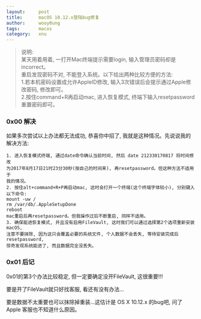 ```yaml
---
layout:     post
title:      macOS 10.12.x登陆bug修复
author:     wooy0ung
tags: 		macos
category:  	xnu
---
```



>说明:  
>某天用着用着, 一打开Mac终端提示需要login, 输入管理员密码却是incorrect。  
>重启发现密码不对, 不能登入系统。以下给出两种比较方便的方法:  
>1.若本机密码设置成允许AppleID修改, 输入3次错误后会提示通过Apple修改密码, 修改即可。  
>2.按住command+R再启动mac, 进入恢复模式, 终端下输入resetpassword重置密码即可。  
<!-- more -->


### 0x00 解决

如果多次尝试以上办法都无法成功, 恭喜你中招了, 我就是这种情况。先说说我的解决方法:

```
1. 进入恢复模式终端, 通过date命令确认当前时间, 然后 date 212330170817 将时间修改
为2017年8月17日21时23分30秒(按自己的时间来), 再resetpassword。但这种方法不适用于
我的情况。
2. 按住alt+command+R+P再启动mac, 这时会打开一个终端(这个终端字体较小), 分别键入以下命令:
mount -uw /
rm /var/db/.AppleSetupDone
reboot
mac重启后再resetpassword。但我操作过后不断重启, 同样不适用。
3. 确保能进恢复模式, 并且没有启用FileVault, 这时我们可以通过选择第2个选项重新安装macOS, 
注意不要抹除, 因为这只会覆盖必要的系统文件, 个人数据不会丢失, 等待安装完成后resetpassword,
惊奇发现系统能进了, 而且数据完全没丢失。
```


### 0x01 后记

0x01的第3个办法比较稳定, 但一定要确定没开FileVault, 这很重要!!! 

要是开了FileVault就只好找客服, 看还有没有办法...

要是数据不太重要也可以抹除掉重装...这估计是 OS X 10.12.x 的bug吧, 问了 Apple 客服也不知道什么原因。